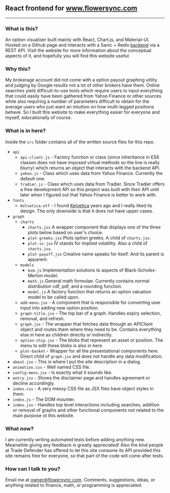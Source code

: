 ## React frontend for www.flowersync.com
---
### What is this?
An option visualiser built mainly with React, Chart.js, and Material-UI. Hosted on a Github page and interacts with a Sanic + Redis [backend](https://github.com/Sonone32/OptionVisualiserAPI) via a REST API. Visit the website for more information about the conceptual aspects of it, and hopefully you will find this website useful.

### Why this?
My brokerage account did not come with a option payout graphing utility and judging by Google results not a lot of other brokers have them. Online searches yield difficult-to-use tools which require users to input everything that could easily have been gathered from Yahoo Finance or other sources while also requiring a number of parameters difficult to obtain for the average users who just want an intuition on how multi-legged positions behave. So I built this website to make everything easier for everyone and myself, educationally of course.

### What is in here?
Inside the `src` folder contains all of the written source files for this repo.

* `api`
  * `api-client.js` - Factory function or class (since inheritance in ES6 classes does not have imposed virtual methods so the line is really blurry) which returns an object that interacts with the backend API.
  * `yahoo.js` - Class which uses data from Yahoo Finance. Currently the default one.
  * `tradier.js` - Class which uses data from Tradier. Since Tradier offers a free development API so this project was built with their API until later when I figured out that Yahoo Finance is better to work with.
* `fonts`
  * `Kelvetica.otf` - I found [Kelvetica](https://www.dafont.com/kelvetica.font) years ago and I really liked its design. The only downside is that it does not have upper cases.
* `graph`
  * `charts`
    * `charts.jsx` A wrapper component that displays one of the three plots below based on user's choice.
    * `plot-greeks.jsx` Plots option greeks. A child of `charts.jsx`.
    * `plot-iv.jsx` IV stands for implied volatility. Also a child of `charts.jsx`.
    * `plot-payoff.jsx` Creative name speaks for itself. And its parent is apparent.
  * `models`
    * `bsm.js` Implementation solutions to aspects of Black-Scholes-Merton model.
    * `math.js` General math formulae. Currently contains normal distribution cdf, pdf, and a rounding function.
    * `model.js` A factory function that returns an option valuation model to be called upon. 
  * `add-menu.jsx` - A component that is responsible for converting user input into adding new option position.
  * `graph-title.jsx` - The top bar of a graph. Handles expiry selection, removal, and refresh.
  * `graph.jsx` - The wrapper that fetches data through an APIClient object and routes them where they need to be. Contains everything else in here as children directly or indirectly.
  * `option-chip.jsx` - The blobs that represent an asset or position. The menu to edit these blobs is also in here.
  * `plot-basket` - Wrapper for all the presentational components here. Direct child of `graph.jsx` and does not handle any data modification.
* `about.jsx` - This is where I put the site description in a dialog.
* `animation.css` - Well named CSS file.
* `config-menu.jsx` - Is exactly what it sounds like.
* `entry.jsx` - Shows the disclaimer page and handles agreement or decline accordingly.
* `index.css` - A very messy CSS file as JSX files have object styles in them.
* `index.js` - The DOM mounter.
* `index.jsx` - Handles top level interactions including searches, addition or removal of graphs and other functional components not related to the main purpose ot this website.

### What now?
I am currently writing automated tests before adding anything new. Meanwhile giving any feedback is greatly appreciated! Also the kind people at Trade Defender has offered to let this site consume its API provided this site remains free for everyone, so that part of the code will come after tests.

### How can I talk to you?
Email me at owner@flowersync.com. Comments, suggestions, ideas, or anything related to finance, math, or programming is appreciated.

